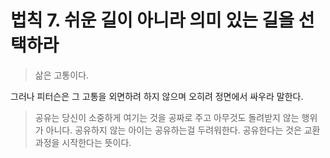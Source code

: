 # 법칙 7. 쉬운 길이 아니라 의미 있는 길을 선택하라

> 삶은 고통이다.

그러나 피터슨은 그 고통을 외면하려 하지 않으며 오히려 정면에서 싸우라 말한다.

> 공유는 당신이 소중하게 여기는 것을 공짜로 주고 아무것도 돌려받지 않는 행위가 아니다. 공유하지 않는 아이는 공유하는걸 두려워한다. 공유한다는 것은 교환 과정을 시작한다는 뜻이다.

